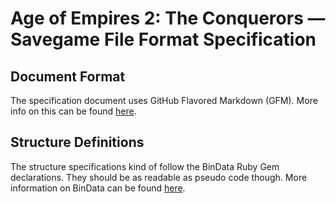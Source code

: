 # Age of Empires 2: The Conquerors &mdash; Savegame File Format Specification

## Document Format
The specification document uses GitHub Flavored Markdown (GFM). More info on this can be found [here](http://github.github.com/github-flavored-markdown/).

## Structure Definitions
The structure specifications kind of follow the BinData Ruby Gem declarations. They should be as readable as pseudo code though.
More information on BinData can be found [here](http://bindata.rubyforge.org/manual.html).

